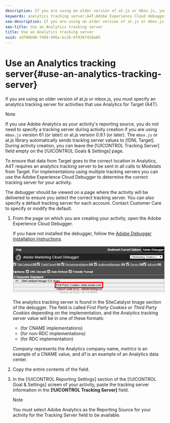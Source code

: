 ```yaml
---
description: If you are using an older version of at.js or mbox.js, you must specify an analytics tracking server for activities that use Analytics for Target (A4T).
keywords: analytics tracking server;A4T;Adobe Experience Cloud debugger;reporting source
seo-description: If you are using an older version of at.js or mbox.js, you must specify an analytics tracking server for activities that use Analytics for Target (A4T).
seo-title: Use an Analytics tracking server
title: Use an Analytics tracking server
uuid: ad700b90-f409-496a-bc26-0f0367410a85
---
```


# Use an Analytics tracking server{#use-an-analytics-tracking-server}

If you are using an older version of at.js or mbox.js, you must specify an analytics tracking server for activities that use Analytics for Target (A4T).

>[!NOTE]
>
>If you use Adobe Analytics as your activity's reporting source, you do not need to specify a tracking server during activity creation if you are using `mbox.js` version 61 (or later) or at.js version 0.9.1 (or later). The `mbox.js` or at.js library automatically sends tracking server values to [!DNL Target]. During activity creation, you can leave the [!UICONTROL Tracking Server] field empty on the [!UICONTROL Goals & Settings] page.

To ensure that data from Target goes to the correct location in Analytics, A4T requires an analytics tracking server to be sent in all calls to Modstats from Target. For implementations using multiple tracking servers you can use the Adobe Experience Cloud Debugger to determine the correct tracking server for your activity.

The debugger should be viewed on a page where the activity will be delivered to ensure you select the correct tracking server. You can also specify a default tracking server for each account. Contact Customer Care to specify or modify the default. 

1. From the page on which you are creating your activity, open the Adobe Experience Cloud Debugger.

   If you have not installed the debugger, follow the [Adobe Debugger installation instructions](https://marketing.adobe.com/resources/help/en_US/sc/implement/debugger_install.html).

   ![](assets/Screen_DebuggerTrackServ.png)

   The analytics tracking server is found in the SiteCatalyst Image section of the debugger. The field is called *First Party Cookies* or *Third Party Cookies* depending on the implementation, and the Analytics tracking server value will be in one of these formats:

   * (for CNAME implementations) 
   * (for non-RDC implementations) 
   * (for RDC implementation)

   *Company* represents the Analytics company name, *metrics* is an example of a CNAME value, and *d1* is an example of an Analytics data center. 
1. Copy the entire contents of the field.
1. In the [!UICONTROL Reporting Settings] section of the [!UICONTROL Goal & Settings] screen of your activity, paste the tracking server information in the **[!UICONTROL Tracking Server]** field.

   >[!NOTE]
   >
   >You must select Adobe Analytics as the Reporting Source for your activity for the Tracking Server field to be available.

